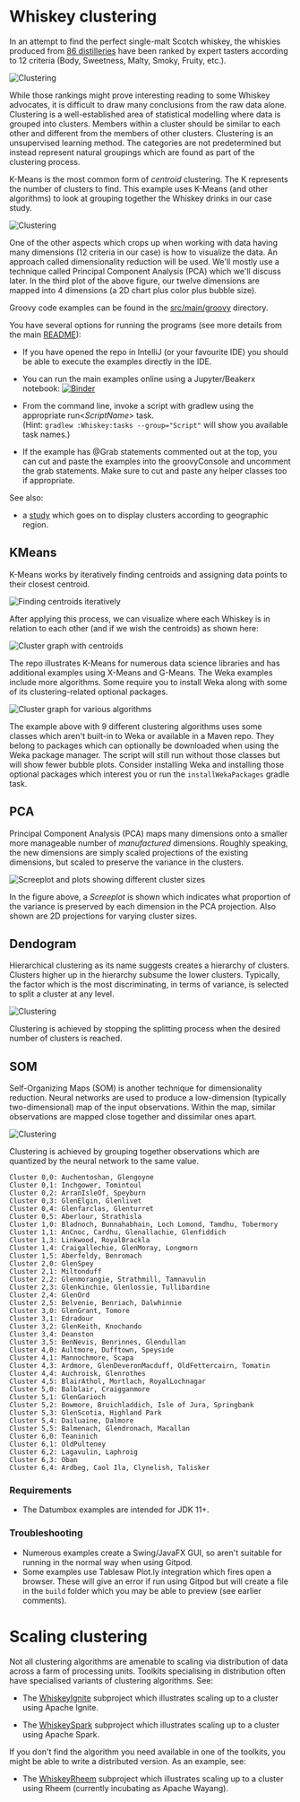 # Whiskey clustering

In an attempt to find the perfect single-malt Scotch whiskey,
the whiskies produced from [86 distilleries](https://www.niss.org/sites/default/files/ScotchWhisky01.txt) have been ranked
by expert tasters according to 12 criteria (Body, Sweetness, Malty, Smoky, Fruity, etc.).

![Clustering](../../docs/images/clustering_bottles.jpg)

While those rankings might prove interesting reading to some Whiskey advocates,
it is difficult to draw many conclusions from the raw data alone.
Clustering is a well-established area of statistical modelling where
data is grouped into clusters.
Members within a cluster should be similar to each other and
different from the members of other clusters.
Clustering is an unsupervised learning method.
The categories are not predetermined but instead represent natural groupings
which are found as part of the clustering process.

K-Means is the most common form of _centroid_ clustering.
The K represents the number of clusters to find.
This example uses K-Means (and other algorithms) to look at grouping together
the Whiskey drinks in our case study.

![Clustering](../../docs/images/clustering_jfreechart.png)

One of the other aspects which crops up when working with data having many dimensions
(12 criteria in our case) is how to visualize the data. An approach called
dimensionality reduction will be used. We'll mostly use a technique called
Principal Component Analysis (PCA) which we'll discuss later. In the third plot
of the above figure, our twelve dimensions are mapped into 4 dimensions (a 2D chart
plus color plus bubble size).

Groovy code examples can be found in the [src/main/groovy](src/main/groovy) directory.

You have several options for running the programs (see more details from the main [README](../../README.md#running-the-examples)):

* If you have opened the repo in IntelliJ (or your favourite IDE) you should be able to execute the examples directly in the IDE.

* You can run the main examples online using a Jupyter/Beakerx notebook:
[![Binder](https://mybinder.org/badge_logo.svg)](https://mybinder.org/v2/gh/paulk-asert/groovy-data-science/master?filepath=subprojects%2FWhiskey%2Fsrc%2Fmain%2Fnotebook%2FWhiskey.ipynb)

* From the command line, invoke a script with gradlew using the appropriate run&lt;_ScriptName_&gt; task.\
  (Hint: `gradlew :Whiskey:tasks --group="Script"` will show you available task names.)
* If the example has @Grab statements commented out at the top, you can cut and paste the examples into the groovyConsole
and uncomment the grab statements. Make sure to cut and paste any helper classes too if appropriate.

See also:
* a [study](https://blog.revolutionanalytics.com/2013/12/k-means-clustering-86-single-malt-scotch-whiskies.html) which goes on to display clusters according to geographic region.

## KMeans

K-Means works by iteratively finding centroids and assigning data points to their closest
centroid.

![Finding centroids iteratively](../../docs/images/clustering_kmeans.png)

After applying this process, we can visualize where each Whiskey is
in relation to each other (and if we wish the centroids) as shown here:

![Cluster graph with centroids](../../docs/images/clustering_centroids.png)

The repo illustrates K-Means for numerous data science libraries and
has additional examples using X-Means and G-Means. The Weka examples include more algorithms.
Some require you to install Weka along with some of its clustering-related optional packages.

![Cluster graph for various algorithms](../../docs/images/clustering_various.png)

The example above with 9 different clustering algorithms uses some
classes which aren't built-in to Weka or available in a Maven repo.
They belong to packages which can optionally be downloaded when using the Weka package manager.
The script will still run without those classes but will show fewer bubble plots.
Consider installing Weka and installing those optional packages which interest you
or run the `installWekaPackages` gradle task.

## PCA

Principal Component Analysis (PCA) maps many dimensions
onto a smaller more manageable number of _manufactured_ dimensions.
Roughly speaking, the new dimensions are simply scaled projections
of the existing dimensions, but scaled to preserve the variance in the clusters.

![Screeplot and plots showing different cluster sizes](../../docs/images/clustering_scree.png)

In the figure above, a _Screeplot_ is shown which indicates what proportion
of the variance is preserved by each dimension in the PCA projection.
Also shown are 2D projections for varying cluster sizes.

## Dendogram

Hierarchical clustering as its name suggests creates a hierarchy of clusters.
Clusters higher up in the hierarchy subsume the lower clusters.
Typically, the factor which is the most discriminating, in terms of variance,
is selected to split a cluster at any level.

![Clustering](../../docs/images/clustering_dendogram.png)

Clustering is achieved by stopping the splitting process when the
desired number of clusters is reached.

## SOM

Self-Organizing Maps (SOM) is another technique for dimensionality reduction.
Neural networks are used to produce a low-dimension (typically two-dimensional)
map of the input observations. Within the map,
similar observations are mapped close together and dissimilar ones apart.

![Clustering](../../docs/images/clustering_som_heatmap.png)

Clustering is achieved by grouping together observations
which are quantized by the neural network to the same value.

```text
Cluster 0,0: Auchentoshan, Glengoyne
Cluster 0,1: Inchgower, Tomintoul
Cluster 0,2: ArranIsleOf, Speyburn
Cluster 0,3: GlenElgin, Glenlivet
Cluster 0,4: Glenfarclas, Glenturret
Cluster 0,5: Aberlour, Strathisla
Cluster 1,0: Bladnoch, Bunnahabhain, Loch Lomond, Tamdhu, Tobermory
Cluster 1,1: AnCnoc, Cardhu, Glenallachie, Glenfiddich
Cluster 1,3: Linkwood, RoyalBrackla
Cluster 1,4: Craigallechie, GlenMoray, Longmorn
Cluster 1,5: Aberfeldy, Benromach
Cluster 2,0: GlenSpey
Cluster 2,1: Miltonduff
Cluster 2,2: Glenmorangie, Strathmill, Tamnavulin
Cluster 2,3: Glenkinchie, Glenlossie, Tullibardine
Cluster 2,4: GlenOrd
Cluster 2,5: Belvenie, Benriach, Dalwhinnie
Cluster 3,0: GlenGrant, Tomore
Cluster 3,1: Edradour
Cluster 3,2: GlenKeith, Knochando
Cluster 3,4: Deanston
Cluster 3,5: BenNevis, Benrinnes, Glendullan
Cluster 4,0: Aultmore, Dufftown, Speyside
Cluster 4,1: Mannochmore, Scapa
Cluster 4,3: Ardmore, GlenDeveronMacduff, OldFettercairn, Tomatin
Cluster 4,4: Auchroisk, Glenrothes
Cluster 4,5: BlairAthol, Mortlach, RoyalLochnagar
Cluster 5,0: Balblair, Craigganmore
Cluster 5,1: GlenGarioch
Cluster 5,2: Bowmore, Bruichladdich, Isle of Jura, Springbank
Cluster 5,3: GlenScotia, Highland Park
Cluster 5,4: Dailuaine, Dalmore
Cluster 5,5: Balmenach, Glendronach, Macallan
Cluster 6,0: Teaninich
Cluster 6,1: OldPulteney
Cluster 6,2: Lagavulin, Laphroig
Cluster 6,3: Oban
Cluster 6,4: Ardbeg, Caol Ila, Clynelish, Talisker
```

### Requirements

* The Datumbox examples are intended for JDK 11+.

### Troubleshooting

* Numerous examples create a Swing/JavaFX GUI, so aren't suitable for running in the normal way when using Gitpod.
* Some examples use Tablesaw Plot.ly integration which fires open a browser. These will give an error if run
  using Gitpod but will create a file in the `build` folder which you may be able to preview (see earlier comments).

# Scaling clustering

Not all clustering algorithms are amenable to scaling via distribution of data across a farm of processing units.
Toolkits specialising in distribution often have specialised variants of clustering algorithms.
See:

* The [WhiskeyIgnite](subprojects/WhiskeyIgnite/src/main/groovy) subproject which illustrates scaling up to a cluster using Apache Ignite.

* The [WhiskeySpark](subprojects/WhiskeySpark/src/main/groovy) subproject which illustrates scaling up to a cluster using Apache Spark.

If you don't find the algorithm you need available in one of the toolkits,
you might be able to write a distributed version. As an example, see:

* The [WhiskeyRheem](subprojects/WhiskeyRheen/src/main/groovy) subproject which illustrates scaling up to a cluster using Rheem (currently incubating as Apache Wayang).
